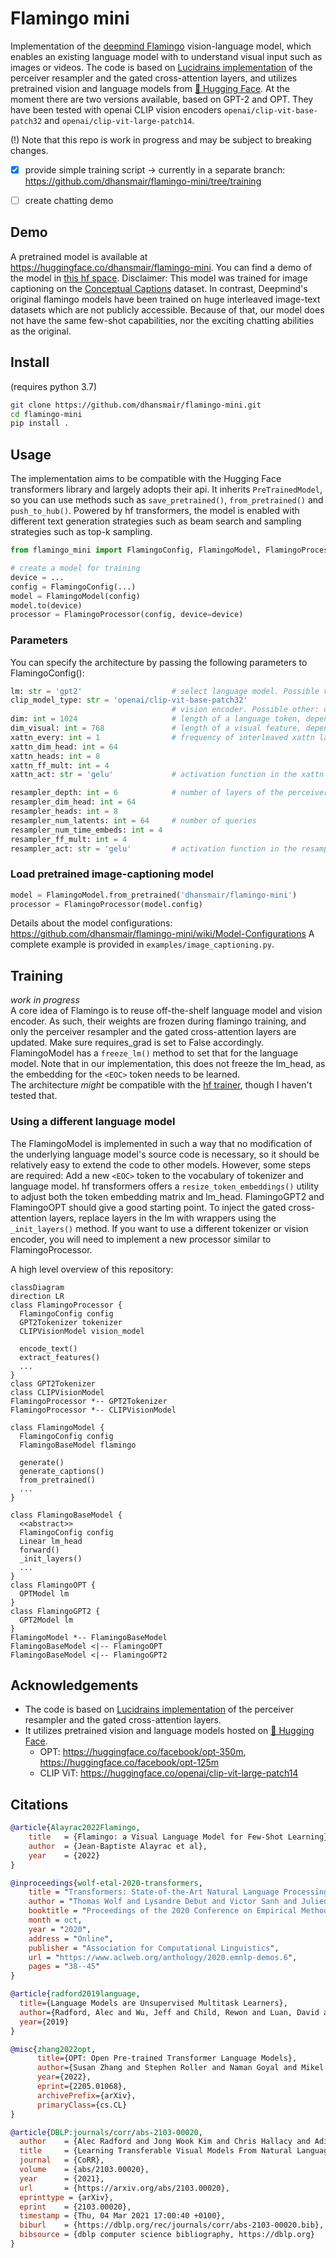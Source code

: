 # Flamingo mini
Implementation of the <a href="https://www.deepmind.com/blog/tackling-multiple-tasks-with-a-single-visual-language-model" target="blank">deepmind  Flamingo</a> vision-language model, which enables an existing language model with to understand visual input such as images or videos. The code is based on <a href="https://github.com/lucidrains/flamingo-pytorch" targe="blank">Lucidrains implementation</a> of the perceiver resampler and the gated cross-attention layers, and utilizes pretrained vision and language models from <a href="https://huggingface.co/" target="blank"> 🤗 Hugging Face</a>. At the moment there are two versions available, based on GPT-2 and OPT. They have been tested with openai CLIP vision encoders `openai/clip-vit-base-patch32` and `openai/clip-vit-large-patch14`.  

(!) Note that this repo is work in progress and may be subject to breaking changes.  

- [x] provide simple training script -> currently in a separate branch: https://github.com/dhansmair/flamingo-mini/tree/training
- [ ] create chatting demo


## Demo
A pretrained model is available at https://huggingface.co/dhansmair/flamingo-mini. You can find a demo of the model in <a href="https://huggingface.co/spaces/dhansmair/flamingo-mini-cap" target="blank">this hf space</a>.
Disclaimer: This model was trained for image captioning on the <a href="https://ai.google.com/research/ConceptualCaptions/" target="blank">Conceptual Captions</a> dataset. In contrast, Deepmind's original flamingo models have been trained on huge interleaved image-text datasets which are not publicly accessible. Because of that, our model does not have the same few-shot capabilities, nor the exciting chatting abilities as the original. 
 

## Install
(requires python 3.7)

```bash
git clone https://github.com/dhansmair/flamingo-mini.git
cd flamingo-mini
pip install .
```

## Usage
The implementation aims to be compatible with the Hugging Face transformers library and largely adopts their api. It inherits `PreTrainedModel`, so you can use methods such as `save_pretrained()`, `from_pretrained()` and `push_to_hub()`. Powered by hf transformers, the model is enabled with different text generation strategies such as beam search and sampling strategies such as top-k sampling.

```python
from flamingo_mini import FlamingoConfig, FlamingoModel, FlamingoProcessor

# create a model for training
device = ...
config = FlamingoConfig(...)
model = FlamingoModel(config)
model.to(device)
processor = FlamingoProcessor(config, device=device)
```
### Parameters
You can specify the architecture by passing the following parameters to FlamingoConfig():  
```python
lm: str = 'gpt2'                    # select language model. Possible values: gpt2, gpt2-*, facebook/opt-*
clip_model_type: str = 'openai/clip-vit-base-patch32'      
                                    # vision encoder. Possible other: openai/clip-vit-large-patch14
dim: int = 1024                     # length of a language token, depends on used language model
dim_visual: int = 768               # length of a visual feature, depends on the vision encoder
xattn_every: int = 1                # frequency of interleaved xattn layers
xattn_dim_head: int = 64
xattn_heads: int = 8
xattn_ff_mult: int = 4
xattn_act: str = 'gelu'             # activation function in the xattn FFW blocks. Possible values: gelu, sqrelu, relu

resampler_depth: int = 6            # number of layers of the perceiver resampler
resampler_dim_head: int = 64
resampler_heads: int = 8
resampler_num_latents: int = 64     # number of queries
resampler_num_time_embeds: int = 4
resampler_ff_mult: int = 4
resampler_act: str = 'gelu'         # activation function in the resampler FFW blocks. Possible values: gelu, sqrelu, relu

```

### Load pretrained image-captioning model
```python
model = FlamingoModel.from_pretrained('dhansmair/flamingo-mini')           # or flamingo-tiny
processor = FlamingoProcessor(model.config)
```
Details about the model configurations: https://github.com/dhansmair/flamingo-mini/wiki/Model-Configurations
A complete example is provided in `examples/image_captioning.py`.


## Training
*work in progress*  
A core idea of Flamingo is to reuse off-the-shelf language model and vision encoder. As such, their weights are frozen during flamingo training, and only the perceiver resampler and the gated cross-attention layers are updated. Make sure requires_grad is set to False accordingly. FlamingoModel has a `freeze_lm()` method to set that for the language model. Note that in our implementation, this does not freeze the lm_head, as the embedding for the `<EOC>` token needs to be learned.  
The architecture *might* be compatible with the <a href="https://huggingface.co/docs/transformers/main_classes/trainer" target="blank">hf trainer</a>, though I haven't tested that.

### Using a different language model
The FlamingoModel is implemented in such a way that no modification of the underlying language model's source code is necessary, so it should be relatively easy to extend the code to other models. However, some steps are required: Add a new `<EOC>` token to the vocabulary of tokenizer and language model. hf transformers offers a `resize_token_embeddings()` utility to adjust both the token embedding matrix and lm_head. FlamingoGPT2 and FlamingoOPT should give a good starting point. To inject the gated cross-attention layers, replace layers in the lm with wrappers using the `_init_layers()` method. If you want to use a different tokenizer or vision encoder, you will need to implement a new processor similar to FlamingoProcessor.

A high level overview of this repository:

```mermaid
classDiagram
direction LR
class FlamingoProcessor {
  FlamingoConfig config
  GPT2Tokenizer tokenizer
  CLIPVisionModel vision_model
  
  encode_text()
  extract_features()
  ...
}
class GPT2Tokenizer
class CLIPVisionModel
FlamingoProcessor *-- GPT2Tokenizer
FlamingoProcessor *-- CLIPVisionModel

class FlamingoModel {
  FlamingoConfig config
  FlamingoBaseModel flamingo
  
  generate()
  generate_captions()
  from_pretrained() 
  ...
}

class FlamingoBaseModel {
  <<abstract>>
  FlamingoConfig config
  Linear lm_head
  forward()
  _init_layers()
  ...
}
class FlamingoOPT {
  OPTModel lm
}
class FlamingoGPT2 {
  GPT2Model lm
}
FlamingoModel *-- FlamingoBaseModel
FlamingoBaseModel <|-- FlamingoOPT
FlamingoBaseModel <|-- FlamingoGPT2
```

## Acknowledgements

- The code is based on <a href="https://github.com/lucidrains/flamingo-pytorch" targe="blank">Lucidrains implementation</a> of the perceiver resampler and the gated cross-attention layers.
- It utilizes pretrained vision and language models hosted on <a href="https://huggingface.co/" target="blank"> 🤗 Hugging Face</a>.
  - OPT: https://huggingface.co/facebook/opt-350m, https://huggingface.co/facebook/opt-125m
  - CLIP ViT: https://huggingface.co/openai/clip-vit-large-patch14

## Citations

```bibtex
@article{Alayrac2022Flamingo,
    title   = {Flamingo: a Visual Language Model for Few-Shot Learning},
    author  = {Jean-Baptiste Alayrac et al},
    year    = {2022}
}

@inproceedings{wolf-etal-2020-transformers,
    title = "Transformers: State-of-the-Art Natural Language Processing",
    author = "Thomas Wolf and Lysandre Debut and Victor Sanh and Julien Chaumond and Clement Delangue and Anthony Moi and Pierric Cistac and Tim Rault and Rémi Louf and Morgan Funtowicz and Joe Davison and Sam Shleifer and Patrick von Platen and Clara Ma and Yacine Jernite and Julien Plu and Canwen Xu and Teven Le Scao and Sylvain Gugger and Mariama Drame and Quentin Lhoest and Alexander M. Rush",
    booktitle = "Proceedings of the 2020 Conference on Empirical Methods in Natural Language Processing: System Demonstrations",
    month = oct,
    year = "2020",
    address = "Online",
    publisher = "Association for Computational Linguistics",
    url = "https://www.aclweb.org/anthology/2020.emnlp-demos.6",
    pages = "38--45"
}

@article{radford2019language,
  title={Language Models are Unsupervised Multitask Learners},
  author={Radford, Alec and Wu, Jeff and Child, Rewon and Luan, David and Amodei, Dario and Sutskever, Ilya},
  year={2019}
}

@misc{zhang2022opt,
      title={OPT: Open Pre-trained Transformer Language Models}, 
      author={Susan Zhang and Stephen Roller and Naman Goyal and Mikel Artetxe and Moya Chen and Shuohui Chen and Christopher Dewan and Mona Diab and Xian Li and Xi Victoria Lin and Todor Mihaylov and Myle Ott and Sam Shleifer and Kurt Shuster and Daniel Simig and Punit Singh Koura and Anjali Sridhar and Tianlu Wang and Luke Zettlemoyer},
      year={2022},
      eprint={2205.01068},
      archivePrefix={arXiv},
      primaryClass={cs.CL}
}

@article{DBLP:journals/corr/abs-2103-00020,
  author    = {Alec Radford and Jong Wook Kim and Chris Hallacy and Aditya Ramesh and Gabriel Goh and Sandhini Agarwal and Girish Sastry and Amanda Askell and Pamela Mishkin and Jack Clark and Gretchen Krueger and Ilya Sutskever},
  title     = {Learning Transferable Visual Models From Natural Language Supervision},
  journal   = {CoRR},
  volume    = {abs/2103.00020},
  year      = {2021},
  url       = {https://arxiv.org/abs/2103.00020},
  eprinttype = {arXiv},
  eprint    = {2103.00020},
  timestamp = {Thu, 04 Mar 2021 17:00:40 +0100},
  biburl    = {https://dblp.org/rec/journals/corr/abs-2103-00020.bib},
  bibsource = {dblp computer science bibliography, https://dblp.org}
}
```
